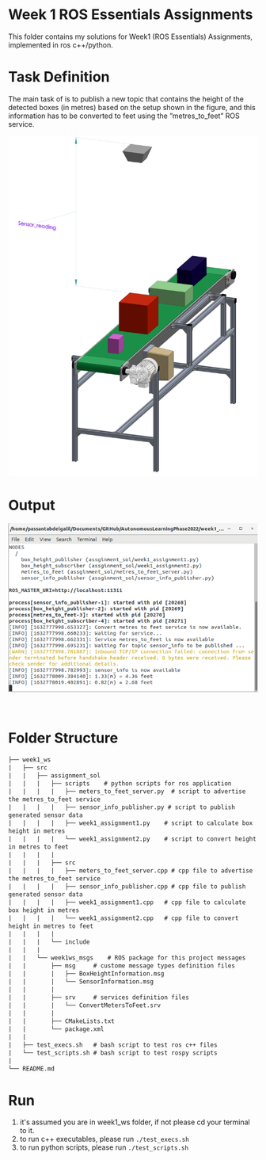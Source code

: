 # Week 1 ROS Essentials Assignments

This folder contains my solutions for Week1 (ROS Essentials) Assignments, implemented in ros c++/python.
# Task Definition
The main task of is to publish a new topic that contains the height of the detected boxes (in metres) based on the setup shown in the figure, and this information has to be converted to feet using the ”metres_to_feet” ROS service.

![setup figure](imgs/task1.jpg)

# Output
![output image](imgs/week1_output.png)
<br><br><br>

# Folder Structure

```
├── week1_ws
|   ├── src
|   |   ├── assignment_sol
|   |   |   ├── scripts    # python scripts for ros application
|   |   |   |   ├── meters_to_feet_server.py  # script to advertise the metres_to_feet service
|   |   |   |   ├── sensor_info_publisher.py # script to publish generated sensor data
|   |   |   |   ├── week1_assignment1.py    # script to calculate box height in metres
|   |   |   |   └── week1_assignment2.py    # script to convert height in metres to feet
|   |   |   |
|   |   |   ├── src
|   |   |   |   ├── meters_to_feet_server.cpp # cpp file to advertise the metres_to_feet service
|   |   |   |   ├── sensor_info_publisher.cpp # cpp file to publish generated sensor data
|   |   |   |   ├── week1_assignment1.cpp   # cpp file to calculate box height in metres
|   |   |   |   └── week1_assignment2.cpp   # cpp file to convert height in metres to feet
|   |   |   |
|   |   |   └── include
|   |   |   
|   |   └── week1ws_msgs    # ROS package for this project messages
|   |       ├── msg     # custome message types definition files
|   |       |   ├── BoxHeightInformation.msg
|   |       |   └── SensorInformation.msg
|   |       |   
|   |       ├── srv     # services definition files
|   |       |   └── ConvertMetersToFeet.srv
|   |       |
|   |       ├── CMakeLists.txt
|   |       └── package.xml
|   |   
|   ├── test_execs.sh   # bash script to test ros c++ files
|   └── test_scripts.sh # bash script to test rospy scripts
|
└── README.md
```

# Run
1. it's assumed you are in week1_ws folder, if not please cd your terminal to it.
2. to run c++ executables, please run `./test_execs.sh`
3. to run python scripts, please run `./test_scripts.sh`